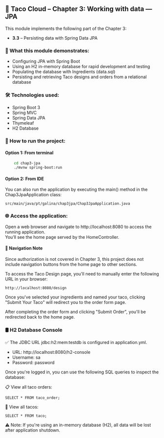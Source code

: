 ## 🌮 Taco Cloud – Chapter 3: Working with data — JPA

This module implements the following part of the Chapter 3:
- **3.3** – Persisting data with Spring Data JPA

### 🧠 What this module demonstrates:
- Configuring JPA with Spring Boot
- Using an H2 in-memory database for rapid development and testing
- Populating the database with Ingredients (data.sql)
- Persisting and retrieving Taco designs and orders from a relational database

### 🛠 Technologies used:
- Spring Boot 3
- Spring MVC
- Spring Data JPA 
- Thymeleaf
- H2 Database

### 🚀 How to run the project:
#### Option 1: From terminal
```bash
    cd chap3-jpa
    ./mvnw spring-boot:run
```
#### Option 2: From IDE
You can also run the application by executing the main() method in the Chap3JpaApplication class:
```
src/main/java/pt/galina/chap3jpa/Chap3JpaApplication.java
```


### 🌐 Access the application:
Open a web browser and navigate to http://localhost:8080 to access the running application.
<br> You’ll see the home page served by the HomeController.
#### 🚧 Navigation Note
Since authorization is not covered in Chapter 3, this project does not include navigation buttons from the home page to other sections.

To access the Taco Design page, you'll need to manually enter the following URL in your browser:
```
http://localhost:8080/design
```
Once you've selected your ingredients and named your taco, clicking "Submit Your Taco" will redirect you to the order form page.

After completing the order form and clicking "Submit Order", you'll be redirected back to the home page.


### 🛢  H2 Database Console

✅ The JDBC URL jdbc:h2:mem:testdb is configured in application.yml.
* URL: http://localhost:8080/h2-console
* Username: sa
* Password: password

Once you're logged in, you can use the following SQL queries to inspect the database:

📋 View all taco orders:
```
SELECT * FROM taco_order;
```
🌮 View all tacos:
```
SELECT * FROM taco;
```

⚠️ Note: If you're using an in-memory database (H2), all data will be lost after application shutdown.

